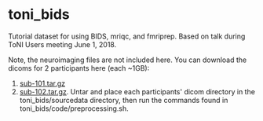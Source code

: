 # toni_bids
Tutorial dataset for using BIDS, mriqc, and fmriprep. Based on talk during ToNI Users meeting June 1, 2018.

Note, the neuroimaging files are not included here. You can download the dicoms for 2 participants here (each ~1GB): 
1. [sub-101.tar.gz](https://www.dropbox.com/s/vi7kj42j321htjm/sub-101.tar.gz?dl=0)
2. [sub-102.tar.gz](https://www.dropbox.com/s/7oi33ar3lfabduy/sub-102.tar.gz?dl=0). 
Untar and place each participants' dicom directory in the toni_bids/sourcedata directory, then run the commands found in toni_bids/code/preprocessing.sh.
